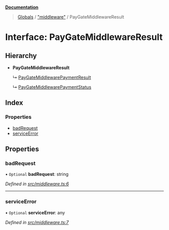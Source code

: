**[Documentation](../README.md)**

> [Globals](../README.md) / ["middleware"](../modules/_middleware_.md) / PayGateMiddlewareResult

# Interface: PayGateMiddlewareResult

## Hierarchy

- **PayGateMiddlewareResult**

  ↳ [PayGateMiddlewarePaymentResult](_middleware_.paygatemiddlewarepaymentresult.md)

  ↳ [PayGateMiddlewarePaymentStatus](_middleware_.paygatemiddlewarepaymentstatus.md)

## Index

### Properties

- [badRequest](_middleware_.paygatemiddlewareresult.md#badrequest)
- [serviceError](_middleware_.paygatemiddlewareresult.md#serviceerror)

## Properties

### badRequest

• `Optional` **badRequest**: string

_Defined in [src/middleware.ts:6](https://github.com/distributhor/paygate-sdk/blob/f45caff/src/middleware.ts#L6)_

---

### serviceError

• `Optional` **serviceError**: any

_Defined in [src/middleware.ts:7](https://github.com/distributhor/paygate-sdk/blob/f45caff/src/middleware.ts#L7)_
